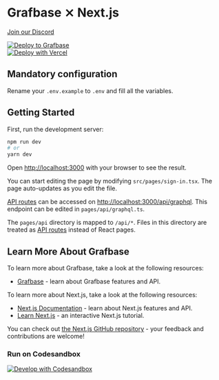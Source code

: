 # Grafbase ⨯ Next.js

[Join our Discord](https://discord.gg/grafbase)

[![Deploy to Grafbase](https://grafbase.com/button)](https://grafbase.com/new/configure?template=Todo&source=https%3A%2F%2Fgithub.com%2Fgrafbase%2Fgrafbase%2Ftree%2Fmain%2Ftemplates%2Ftodo)
</br>
[![Deploy with Vercel](https://vercel.com/button)](https://vercel.com/import/project?template=https://github.com/grafbase/grafbase/tree/main/examples/nextjs) 

## Mandatory configuration

Rename your `.env.example` to `.env` and fill all the variables.

## Getting Started

First, run the development server:

```bash
npm run dev
# or
yarn dev
```

Open [http://localhost:3000](http://localhost:3000) with your browser to see the result.

You can start editing the page by modifying `src/pages/sign-in.tsx`. The page auto-updates as you edit the file.

[API routes](https://nextjs.org/docs/api-routes/introduction) can be accessed on [http://localhost:3000/api/graphql](http://localhost:3000/api/graphql). This endpoint can be edited in `pages/api/graphql.ts`.

The `pages/api` directory is mapped to `/api/*`. Files in this directory are treated as [API routes](https://nextjs.org/docs/api-routes/introduction) instead of React pages.

## Learn More About Grafbase

To learn more about Grafbase, take a look at the following resources:

- [Grafbase](https://grafbase.com/) - learn about Grafbase features and API.

To learn more about Next.js, take a look at the following resources:

- [Next.js Documentation](https://nextjs.org/docs) - learn about Next.js features and API.
- [Learn Next.js](https://nextjs.org/learn) - an interactive Next.js tutorial.

You can check out [the Next.js GitHub repository](https://github.com/vercel/next.js/) - your feedback and contributions are welcome!

### Run on Codesandbox

[![Develop with Codesandbox](https://codesandbox.io/static/img/play-codesandbox.svg)](https://github.com/grafbase/grafbase/tree/main/examples/nextjs)